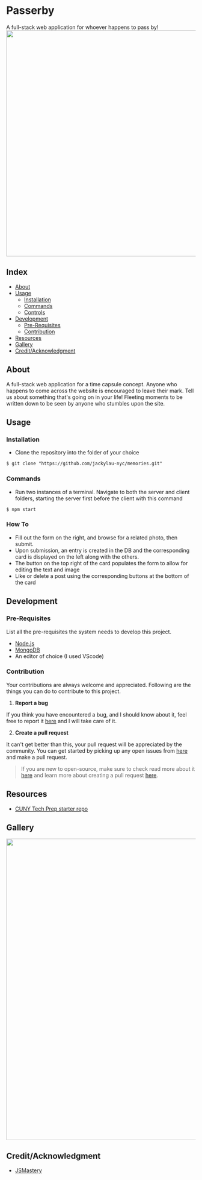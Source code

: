 # Passerby
A full-stack web application for whoever happens to pass by!
<img src="https://mir-s3-cdn-cf.behance.net/project_modules/max_1200/52344847537697.587dadd3e8400.jpg" width="600">

## Index

- [About](#about)
- [Usage](#usage)
  - [Installation](#installation)
  - [Commands](#commands)
  - [Controls](#controls)
- [Development](#development)
  - [Pre-Requisites](#pre-requisites)
  - [Contribution](#contribution)
- [Resources](#resources)
- [Gallery](#camera-gallery)
- [Credit/Acknowledgment](#star2-creditacknowledgment)

## About
A full-stack web application for a time capsule concept. Anyone who happens to come across the website is encouraged to leave their mark. Tell us about something that's going on in your life! Fleeting moments to be written down to be seen by anyone who stumbles upon the site. 

## Usage


### Installation
- Clone the repository into the folder of your choice

```
$ git clone "https://github.com/jackylau-nyc/memories.git"
```

### Commands
- Run two instances of a terminal. Navigate to both the server and client folders, starting the server first before the client with this command
```
$ npm start
```

### How To
- Fill out the form on the right, and browse for a related photo, then submit.
- Upon submission, an entry is created in the DB and the corresponding card is displayed on the left along with the others.
- The button on the top right of the card populates the form to allow for editing the text and image
- Like or delete a post using the corresponding buttons at the bottom of the card

## Development

### Pre-Requisites
List all the pre-requisites the system needs to develop this project.
- [Node.js](https://nodejs.org/en/download/)
- [MongoDB](https://www.mongodb.com/cloud/atlas)
- An editor of choice (I used VScode)

 ### Contribution

 Your contributions are always welcome and appreciated. Following are the things you can do to contribute to this project.

 1. **Report a bug**

 If you think you have encountered a bug, and I should know about it, feel free to report it [here](https://github.com/jackylau-nyc/dungeon-descent/issues) and I will take care of it.

 2. **Create a pull request**

 It can't get better than this, your pull request will be appreciated by the community. You can get started by picking up any open issues from [here](https://github.com/jackylau-nyc/memories/pulls) and make a pull request.

 > If you are new to open-source, make sure to check read more about it [here](https://www.digitalocean.com/community/tutorial_series/an-introduction-to-open-source) and learn more about creating a pull request [here](https://www.digitalocean.com/community/tutorials/how-to-create-a-pull-request-on-github).

## Resources
- [CUNY Tech Prep starter repo](https://github.com/CUNYTechPrep/project-starter)

## Gallery
<img src="https://i.imgur.com/Kaonbd1.png" width="800">

## Credit/Acknowledgment
- [JSMastery](https://www.youtube.com/channel/UCmXmlB4-HJytD7wek0Uo97A0)
